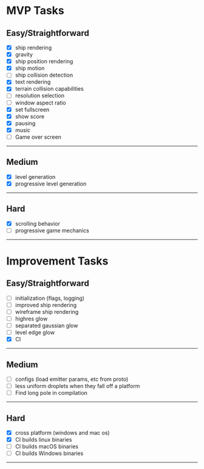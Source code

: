 # MVP Tasks
## Easy/Straightforward
- [x] ship rendering
- [x] gravity
- [x] ship position rendering 
- [x] ship motion
- [ ] ship collision detection 
- [x] text rendering
- [x] terrain collision capabilities
- [ ] resolution selection
- [ ] window aspect ratio
- [x] set fullscreen 
- [x] show score 
- [x] pausing 
- [x] music
- [ ] Game over screen 
---
## Medium
- [x] level generation
- [x] progressive level generation
---
## Hard
- [x] scrolling behavior
- [ ] progressive game mechanics
---

# Improvement Tasks
## Easy/Straightforward
- [ ] initialization (flags, logging)
- [ ] improved ship rendering
- [ ] wireframe ship rendering
- [ ] highres glow
- [ ] separated gaussian glow
- [ ] level edge glow 
- [x] CI
---
## Medium
- [ ] configs (load emitter params, etc from proto)
- [ ] less uniform droplets when they fall off a platform
- [ ] Find long pole in compilation
---
## Hard
- [x] cross platform (windows and mac os)
- [x] CI builds linux binaries
- [ ] CI builds macOS binaries
- [ ] CI builds Windows binaries
---